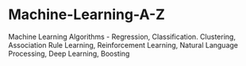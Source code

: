 # Machine-Learning-A-Z
Machine Learning Algorithms - Regression, Classification. Clustering, Association Rule Learning, Reinforcement Learning, Natural Language Processing, Deep Learning, Boosting
